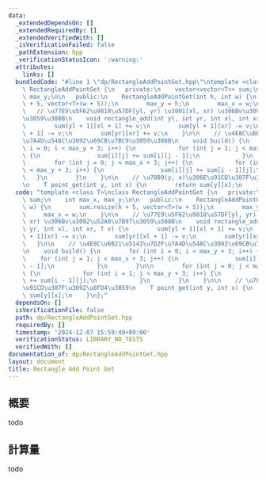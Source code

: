 ```yaml
---
data:
  _extendedDependsOn: []
  _extendedRequiredBy: []
  _extendedVerifiedWith: []
  _isVerificationFailed: false
  _pathExtension: hpp
  _verificationStatusIcon: ':warning:'
  attributes:
    links: []
  bundledCode: "#line 1 \"dp/RectangleAddPointGet.hpp\"\ntemplate <class T>\nclass\
    \ RectangleAddPointGet {\n   private:\n    vector<vector<T>> sum;\n    int max_x,\
    \ max_y;\n\n   public:\n    RectangleAddPointGet(int h, int w) {\n        sum.resize(h\
    \ + 5, vector<T>(w + 5));\n        max_y = h;\n        max_x = w;\n    }\n\n \
    \   // \u77E9\u5F62\u9818\u57DF[yl, yr) \u3001[xl, xr) \u306Bv\u3092\u52A0\u7B97\
    \u3059\u308B\n    void rectangle_add(int yl, int yr, int xl, int xr, T v) {\n\
    \        sum[yl + 1][xl + 1] += v;\n        sum[yl + 1][xr] -= v;\n        sum[yr][xl\
    \ + 1] -= v;\n        sum[yr][xr] += v;\n    }\n\n    // \u4E8C\u6B21\u5143\u7D2F\
    \u7A4D\u548C\u3092\u69CB\u7BC9\u3059\u308B\n    void build() {\n        for (int\
    \ i = 0; i < max_y + 3; i++) {\n            for (int j = 1; j < max_x + 3; j++)\
    \ {\n                sum[i][j] += sum[i][j - 1];\n            }\n        }\n\n\
    \        for (int j = 0; j < max_x + 3; j++) {\n            for (int i = 1; i\
    \ < max_y + 3; i++) {\n                sum[i][j] += sum[i - 1][j];\n         \
    \   }\n        }\n    }\n\n    // \u70B9(y, x)\u306E\u91CD\u307F\u3092\u8FD4\u3059\
    \n    T point_get(int y, int x) {\n        return sum[y][x];\n    }\n};\n"
  code: "template <class T>\nclass RectangleAddPointGet {\n   private:\n    vector<vector<T>>\
    \ sum;\n    int max_x, max_y;\n\n   public:\n    RectangleAddPointGet(int h, int\
    \ w) {\n        sum.resize(h + 5, vector<T>(w + 5));\n        max_y = h;\n   \
    \     max_x = w;\n    }\n\n    // \u77E9\u5F62\u9818\u57DF[yl, yr) \u3001[xl,\
    \ xr) \u306Bv\u3092\u52A0\u7B97\u3059\u308B\n    void rectangle_add(int yl, int\
    \ yr, int xl, int xr, T v) {\n        sum[yl + 1][xl + 1] += v;\n        sum[yl\
    \ + 1][xr] -= v;\n        sum[yr][xl + 1] -= v;\n        sum[yr][xr] += v;\n \
    \   }\n\n    // \u4E8C\u6B21\u5143\u7D2F\u7A4D\u548C\u3092\u69CB\u7BC9\u3059\u308B\
    \n    void build() {\n        for (int i = 0; i < max_y + 3; i++) {\n        \
    \    for (int j = 1; j < max_x + 3; j++) {\n                sum[i][j] += sum[i][j\
    \ - 1];\n            }\n        }\n\n        for (int j = 0; j < max_x + 3; j++)\
    \ {\n            for (int i = 1; i < max_y + 3; i++) {\n                sum[i][j]\
    \ += sum[i - 1][j];\n            }\n        }\n    }\n\n    // \u70B9(y, x)\u306E\
    \u91CD\u307F\u3092\u8FD4\u3059\n    T point_get(int y, int x) {\n        return\
    \ sum[y][x];\n    }\n};"
  dependsOn: []
  isVerificationFile: false
  path: dp/RectangleAddPointGet.hpp
  requiredBy: []
  timestamp: '2024-12-07 15:59:40+09:00'
  verificationStatus: LIBRARY_NO_TESTS
  verifiedWith: []
documentation_of: dp/RectangleAddPointGet.hpp
layout: document
title: Rectangle Add Point Get
---
```


## 概要

todo

## 計算量
todo